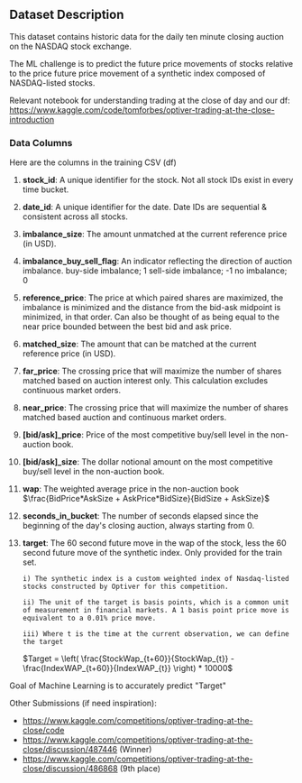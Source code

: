 ## Dataset Description

This dataset contains historic data for the daily ten minute closing auction on the NASDAQ stock exchange.

The ML challenge is to predict the future price movements of stocks relative to the price future price movement of a synthetic index composed of NASDAQ-listed stocks.

Relevant notebook for understanding trading at the close of day and our df: https://www.kaggle.com/code/tomforbes/optiver-trading-at-the-close-introduction

### Data Columns

Here are the columns in the training CSV (df)

1. **stock_id**: 
    A unique identifier for the stock. Not all stock IDs exist in every time bucket.
2. **date_id**: A unique identifier for the date. Date IDs are sequential & consistent across all stocks.
3. **imbalance_size**: The amount unmatched at the current reference price (in USD).
4. **imbalance_buy_sell_flag**: An indicator reflecting the direction of auction imbalance.
buy-side imbalance; 1
sell-side imbalance; -1
no imbalance; 0
5. **reference_price**: The price at which paired shares are maximized, the imbalance is minimized and the distance from the bid-ask midpoint is minimized, in that order. Can also be thought of as being equal to the near price bounded between the best bid and ask price.
6. **matched_size**: The amount that can be matched at the current reference price (in USD).
7. **far_price**: The crossing price that will maximize the number of shares matched based on auction interest only. This calculation excludes continuous market orders.
8. **near_price**: The crossing price that will maximize the number of shares matched based auction and continuous market orders.
9. **[bid/ask]_price**: Price of the most competitive buy/sell level in the non-auction book.
10. **[bid/ask]_size**: The dollar notional amount on the most competitive buy/sell level in the non-auction book.
11. **wap**: The weighted average price in the non-auction book $\frac{BidPrice*AskSize + AskPrice*BidSize}{BidSize + AskSize}$
12. **seconds_in_bucket**: The number of seconds elapsed since the beginning of the day's closing auction, always starting from $0$.
13. **target**: The $60$ second future move in the wap of the stock, less the 60 second future move of the synthetic index. Only provided for the train set.
    
        i) The synthetic index is a custom weighted index of Nasdaq-listed stocks constructed by Optiver for this competition.

        ii) The unit of the target is basis points, which is a common unit of measurement in financial markets. A 1 basis point price move is equivalent to a 0.01% price move.

        iii) Where t is the time at the current observation, we can define the target

    $Target = \left( \frac{StockWap_{t+60}}{StockWap_{t}} - \frac{IndexWAP_{t+60}}{IndexWAP_{t}} \right) * 10000$



Goal of Machine Learning is to accurately predict "Target"

Other Submissions (if need inspiration):
- https://www.kaggle.com/competitions/optiver-trading-at-the-close/code
- https://www.kaggle.com/competitions/optiver-trading-at-the-close/discussion/487446 (Winner)
- https://www.kaggle.com/competitions/optiver-trading-at-the-close/discussion/486868 (9th place)